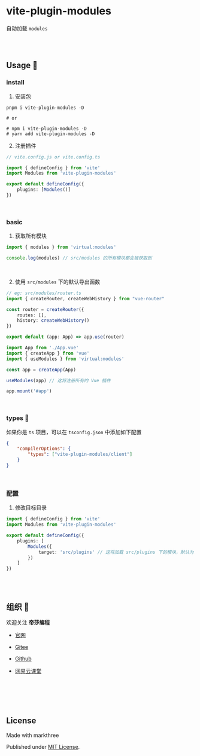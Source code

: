 # vite-plugin-modules

自动加载 `modules`

<br />
<br />

## Usage 🦕


### install

1. 安装包

```shell
pnpm i vite-plugin-modules -D

# or 

# npm i vite-plugin-modules -D
# yarn add vite-plugin-modules -D
```

2. 注册插件

```ts
// vite.config.js or vite.config.ts

import { defineConfig } from 'vite'
import Modules from 'vite-plugin-modules'

export default defineConfig({
    plugins: [Modules()]
})
```

<br />

### basic

1. 获取所有模块

```ts
import { modules } from 'virtual:modules'

console.log(modules) // src/modules 的所有模块都会被获取到
```

<br />

2. 使用 `src/modules` 下的默认导出函数

```ts
// eg: src/modules/router.ts
import { createRouter, createWebHistory } from "vue-router"

const router = createRouter({
    routes: [],
    history: createWebHistory()
})

export default (app: App) => app.use(router)
```

```ts
import App from './App.vue'
import { createApp } from 'vue'
import { useModules } from 'virtual:modules'

const app = createApp(App)

useModules(app) // 这将注册所有的 Vue 插件

app.mount('#app')
```

<br />

### types 🦖

如果你是 `ts` 项目，可以在 `tsconfig.json` 中添加如下配置

```json
{
    "compilerOptions": {
        "types": ["vite-plugin-modules/client"]
    }
}
```

<br />

### 配置

1. 修改目标目录

```ts
import { defineConfig } from 'vite'
import Modules from 'vite-plugin-modules'

export default defineConfig({
    plugins: [
        Modules({
            target: 'src/plugins' // 这将加载 src/plugins 下的模块，默认为 src/modules
        })
    ]
})
```

<br />
<br />

## 组织 🦔

欢迎关注 **帝莎编程**
- [官网](http://dishaxy.dishait.cn/)
- [Gitee](https://gitee.com/dishait)

- [Github](https://github.com/dishait)

- [网易云课堂](https://study.163.com/provider/480000001892585/index.htm?share=2&shareId=480000001892585)

<br />
<br />

<br />
<br />

## License

Made with markthree

Published under [MIT License](./LICENSE).

<br />